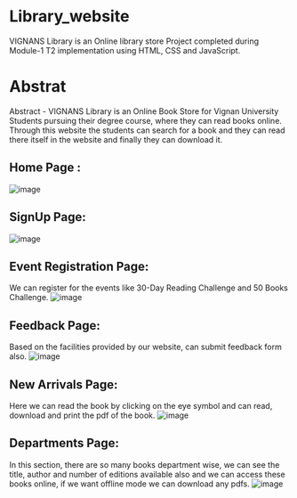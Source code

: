 # Library_website
VIGNANS Library is an Online library store Project completed during Module-1 T2 implementation using HTML, CSS and JavaScript.
# Abstrat
Abstract - VIGNANS Library is an Online Book Store for Vignan University Students pursuing their degree course, where they can read books online. Through this website the students can search for a book and they can read there itself in the website and finally they can download it.
## Home Page :
![image](https://github.com/RohithaaEverything/Library_website/assets/121723855/2f6ab0f7-0f16-4670-9f2b-80c4787db249)
## SignUp Page:
![image](https://github.com/RohithaaEverything/Library_website/assets/121723855/b4413fdd-f9ae-4786-8159-f4686f6bcc4f)
## Event Registration Page:
We can register for the events like 30-Day Reading Challenge and 50 Books Challenge.
![image](https://github.com/RohithaaEverything/Library_website/assets/121723855/da442f59-b917-4ca2-be8d-46beb2f84e06)
## Feedback Page:
Based on the facilities provided by our website, can submit feedback form also.
![image](https://github.com/RohithaaEverything/Library_website/assets/121723855/6f27ffce-ebb5-41a9-82b4-a082468e52da)
## New Arrivals Page:
Here we can read the book by clicking on the eye symbol and can read, download and print the pdf of the book.
![image](https://github.com/RohithaaEverything/Library_website/assets/121723855/8c4c9259-a214-49b3-9540-b5ef0ce8365b)
## Departments Page:
In this section, there are so many books department wise, we can see the title, author and number of editions available also and we can access these books online, if we want offline mode we can download any pdfs.
![image](https://github.com/RohithaaEverything/Library_website/assets/121723855/95aeb36f-68c8-45c9-bfe6-ac61e84328fd)
